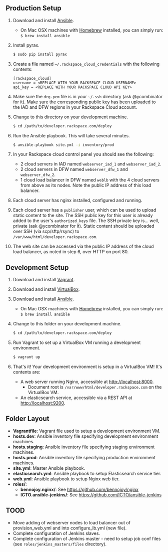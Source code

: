 ## Production Setup

1. Download and install [Ansible](http://docs.ansible.com/intro_installation.html#installing-the-control-machine).
   * On Mac OSX machines with [Homebrew](http://brew.sh/) installed, you can simply run: `$ brew install ansible`


2. Install pyrax.

   ```bash
   $ sudo pip install pyrax
   ```

3. Create a file named `~/.rackspace_cloud_credentials` with the following contents:

    ```
    [rackspace_cloud]
    username = <REPLACE WITH YOUR RACKSPACE CLOUD USERNAME>
    api_key = <REPLACE WITH YOUR RACKSPACE CLOUD API KEY>
    ```

4. Make sure the `drg.pem` file is in your `~/.ssh` directory (ask @ycombinator for it). Make sure the corresponding public key has been uploaded to the IAD and DFW regions in your Rackspace Cloud account.

5. Change to this directory on your development machine.

    ```bash
    $ cd /path/to/developer.rackspace.com/deploy
    ```

6. Run the Ansible playbook. This will take several minutes.

    ```bash
    $ ansible-playbook site.yml -i inventory/prod
    ```

7. In your Rackspace cloud control panel you should see the following:
   * 2 cloud servers in IAD named `webserver_iad_1` and `webserver_iad_2`.
   * 2 cloud servers in DFW named `webserver_dfw_1` and `webserver_dfw_2`.
   * 1 cloud load balancer in DFW named `weblb` with the 4 cloud servers from above as its nodes. Note the public IP address of this load balancer.

8. Each cloud server has nginx installed, configured and running.

9. Each cloud server has a `publisher` user, which can be used to upload static content to the site. The SSH public key for this user is already added to the user's `authorized_keys` file. The SSH private key is... well, private (ask @ycombinator for it). Static content should be uploaded over SSH (via scp/sftp/rsync) to `/var/www/html/developer.rackspace.com`.

10. The web site can be accessed via the public IP address of the cloud load balancer, as noted in step 6, over HTTP on port 80.

## Development Setup

1. Download and install [Vagrant](http://www.vagrantup.com/downloads.html).

2. Download and install [VirtualBox](https://www.virtualbox.org/wiki/Downloads).

3. Download and install [Ansible](http://docs.ansible.com/intro_installation.html#installing-the-control-machine).
   * On Mac OSX machines with [Homebrew](http://brew.sh/) installed, you can simply run: `$ brew install ansible`

4. Change to this folder on your development machine.

    ```bash
    $ cd /path/to/developer.rackspace.com/deploy
    ```

5. Run Vagrant to set up a VirtualBox VM running a development environment.

    ```bash
    $ vagrant up
    ```

6. That's it! Your development environment is setup in a VirtualBox VM! It's contents are:
   * A web server running Nginx, accessible at [http://localhost:8000](http://localhost:8000).
      * Document root is `/var/www/html/developer.rackspace.com` on the VirtualBox VM.
   * An elasticsearch service, accessible via a REST API at [http://localhost:9200](http://localhost:9200).


## Folder Layout

* **Vagrantfile**: Vagrant file used to setup a development environment VM.
* **hosts.dev**: Ansible inventory file specifying development environment machines.
* **hosts.staging**: Ansible inventory file specifying staging environment machines.
* **hosts.prod**: Ansible inventory file specifying production environment machines.
* **site.yml**: Master Ansible playbook.
* **elasticsearch.yml**: Ansible playbook to setup Elasticsearch service tier.
* **web.yml**: Ansible playbook to setup Nginx web tier.
* **roles/**:
   * **bennojoy.nginx/**: See https://github.com/bennojoy/nginx
   * **ICTO.ansible-jenkins/**: See https://github.com/ICTO/ansible-jenkins

## TOOD
* Move adding of webserver nodes to load balancer out of provision_web.yml and into configure_lb.yml (new file).
* Complete configuration of Jenkins slaves.
* Complete configuration of Jenkins master - need to setup job conf files (see `roles/jenkins_masters/files` directory).